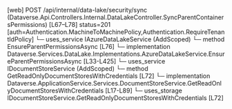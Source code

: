 [web] POST /api/internal/data-lake/security/sync  (Dataverse.Api.Controllers.Internal.DataLakeController.SyncParentContainersPermissions)  [L67–L78] status=201 [auth=Authentication.MachineToMachinePolicy,Authentication.RequireTenantIdPolicy]
  └─ uses_service IAzureDataLakeService (AddScoped)
    └─ method EnsureParentPermissionsAsync [L76]
      └─ implementation Dataverse.Services.DataLake.Implementations.AzureDataLakeService.EnsureParentPermissionsAsync [L33-L425]
  └─ uses_service IDocumentStoreService (AddScoped)
    └─ method GetReadOnlyDocumentStoresWithCredentials [L72]
      └─ implementation Dataverse.ApplicationService.Services.DocumentStoreService.GetReadOnlyDocumentStoresWithCredentials [L17-L89]
  └─ uses_storage IDocumentStoreService.GetReadOnlyDocumentStoresWithCredentials [L72]


